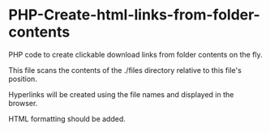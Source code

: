 # PHP-Create-html-links-from-folder-contents
PHP code to create clickable download links from folder contents on the fly.

This file scans the contents of the ./files directory relative to this file's position.

Hyperlinks will be created using the file names and displayed in the browser.

HTML formatting should be added.
